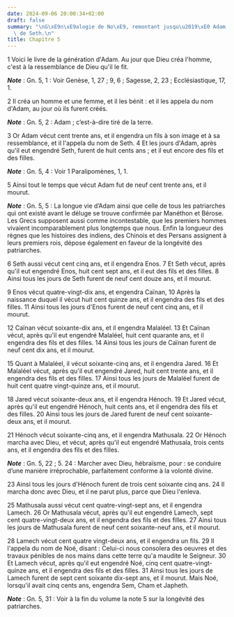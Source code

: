 ```yaml
---
date: 2024-09-06 20:00:34+02:00
draft: false
summary: "\nG\xE9n\xE9alogie de No\xE9, remontant jusqu\u2019\xE0 Adam, par les descendants\
  \ de Seth.\n"
title: Chapitre 5
---
```





1 Voici le livre de la génération d'Adam. Au jour que Dieu créa l'homme, c'est à la ressemblance de Dieu qu'il le fit.

***Note*** :  Gn. 5, 1 : Voir Genèse, 1, 27 ; 9, 6 ; Sagesse, 2, 23 ; Ecclésiastique, 17, 1.


2 Il créa un homme et une femme, et il les bénit : et il les appela du nom d'Adam, au jour où ils furent créés.

***Note*** :  Gn. 5, 2 : Adam ; c’est-à-dire tiré de la terre.


3 Or Adam vécut cent trente ans, et il engendra un fils à son image et à sa ressemblance, et il l'appela du nom de Seth. 4 Et les jours d'Adam, après qu'il eut engendré Seth, furent de huit cents ans ; et il eut encore des fils et des filles.

***Note*** :  Gn. 5, 4 : Voir 1 Paralipomènes, 1, 1.

5 Ainsi tout le temps que vécut Adam fut de neuf cent trente ans, et il mourut.

***Note*** :  Gn. 5, 5 : La longue vie d’Adam ainsi que celle de tous les patriarches qui ont existé avant le déluge se trouve confirmée par Manéthon et Bérose. Les Grecs supposent aussi comme incontestable, que les premiers hommes vivaient incomparablement plus longtemps que nous. Enfin la longueur des règnes que les histoires des indiens, des Chinois et des Persans assignent à leurs premiers rois, dépose également en faveur de la longévité des patriarches.


6 Seth aussi vécut cent cinq ans, et il engendra Enos. 7 Et Seth vécut, après qu'il eut engendré Enos, huit cent sept ans, et il eut des fils et des filles. 8 Ainsi tous les jours de Seth furent de neuf cent douze ans, et il mourut.


9 Enos vécut quatre-vingt-dix ans, et engendra Caïnan, 10 Après la naissance duquel il vécut huit cent quinze ans, et il engendra des fils et des filles. 11 Ainsi tous les jours d'Enos furent de neuf cent cinq ans, et il mourut.


12 Caïnan vécut soixante-dix ans, et il engendra Malaléel. 13 Et Caïnan vécut, après qu'il eut engendré Malaléel, huit cent quarante ans, et il engendra des fils et des filles. 14 Ainsi tous les jours de Caïnan furent de neuf cent dix ans, et il mourut.


15 Quant à Malaléel, il vécut soixante-cinq ans, et il engendra Jared. 16 Et Malaléel vécut, après qu'il eut engendré Jared, huit cent trente ans, et il engendra des fils et des filles. 17 Ainsi tous les jours de Malaléel furent de huit cent quatre vingt-quinze ans, et il mourut.


18 Jared vécut soixante-deux ans, et il engendra Hénoch. 19 Et Jared vécut, après qu'il eut engendré Hénoch, huit cents ans, et il engendra des fils et des filles. 20 Ainsi tous les jours de Jared furent de neuf cent soixante-deux ans, et il mourut.


21 Hénoch vécut soixante-cinq ans, et il engendra Mathusala. 22 Or Hénoch marcha avec Dieu, et vécut, après qu'il eut engendré Mathusala, trois cents ans, et il engendra des fils et des filles.

***Note*** :  Gn. 5, 22 ; 5. 24 : Marcher avec Dieu, hébraïsme, pour : se conduire d’une manière irréprochable, parfaitement conforme à la volonté divine.

23 Ainsi tous les jours d'Hénoch furent de trois cent soixante cinq ans. 24 Il marcha donc avec Dieu, et il ne parut plus, parce que Dieu l'enleva.


25 Mathusala aussi vécut cent quatre-vingt-sept ans, et il engendra Lamech. 26 Or Mathusala vécut, après qu'il eut engendré Lamech, sept cent quatre-vingt-deux ans, et il engendra des fils et des filles. 27 Ainsi tous les jours de Mathusala furent de neuf cent soixante-neuf ans, et il mourut.


28 Lamech vécut cent quatre vingt-deux ans, et il engendra un fils. 29 Il l'appela du nom de Noé, disant : Celui-ci nous consolera des oeuvres et des travaux pénibles de nos mains dans cette terre qu'a maudite le Seigneur. 30 Et Lamech vécut, après qu'il eut engendré Noé, cinq cent quatre-vingt-quinze ans, et il engendra des fils et des filles. 31 Ainsi tous les jours de Lamech furent de sept cent soixante dix-sept ans, et il mourut. Mais Noé, lorsqu'il avait cinq cents ans, engendra Sem, Cham et Japheth.

***Note*** :  Gn. 5, 31 : Voir à la fin du volume la note 5 sur la longévité des patriarches.



